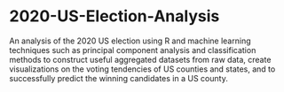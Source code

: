 # 2020-US-Election-Analysis
An analysis of the 2020 US election using R and machine learning techniques such as principal component analysis and classification methods to construct useful aggregated datasets from raw data, create visualizations on the voting tendencies of US counties and states, and to successfully predict the winning candidates in a US county.
